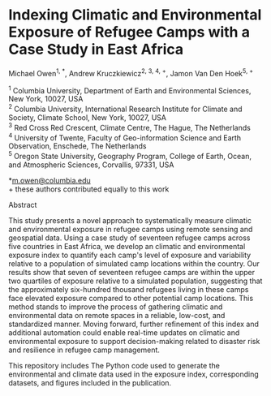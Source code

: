 # Indexing Climatic and Environmental Exposure of Refugee Camps with a Case Study in East Africa

Michael Owen<sup>1, *</sup>, Andrew Kruczkiewicz<sup>2, 3, 4, +</sup>, Jamon Van Den Hoek<sup>5, +</sup>

<sup>1</sup> Columbia University, Department of Earth and Environmental Sciences, New York, 10027, USA  
<sup>2</sup> Columbia University, International Research Institute for Climate and Society, Climate School, New York, 10027, USA  
<sup>3</sup> Red Cross Red Crescent, Climate Centre, The Hague, The Netherlands  
<sup>4</sup> University of Twente, Faculty of Geo-information Science and Earth Observation, Enschede, The Netherlands  
<sup>5</sup> Oregon State University, Geography Program, College of Earth, Ocean, and Atmospheric Sciences, Corvallis, 97331, USA  


*m.owen@columbia.edu <br/>
\+ these authors contributed equally to this work

Abstract

This study presents a novel approach to systematically measure climatic and environmental exposure in refugee camps using remote sensing and geospatial data. Using a case study of seventeen refugee camps across five countries in East Africa, we develop an climatic and environmental exposure index to quantify each camp's level of exposure and variability relative to a population of simulated camp locations within the country. Our results show that seven of seventeen refugee camps are within the upper two quartiles of exposure relative to a simulated population, suggesting that the approximately six-hundred thousand refugees living in these camps face elevated exposure compared to other potential camp locations. This method stands to improve the process of gathering climatic and environmental data on remote spaces in a reliable, low-cost, and standardized manner. Moving forward, further refinement of this index and additional automation could enable real-time updates on climatic and environmental exposure to support decision-making related to disaster risk and resilience in refugee camp management.

This repository includes The Python code used to generate the environmental and climate data used in the exposure index, corresponding datasets, and figures included in the publication.
